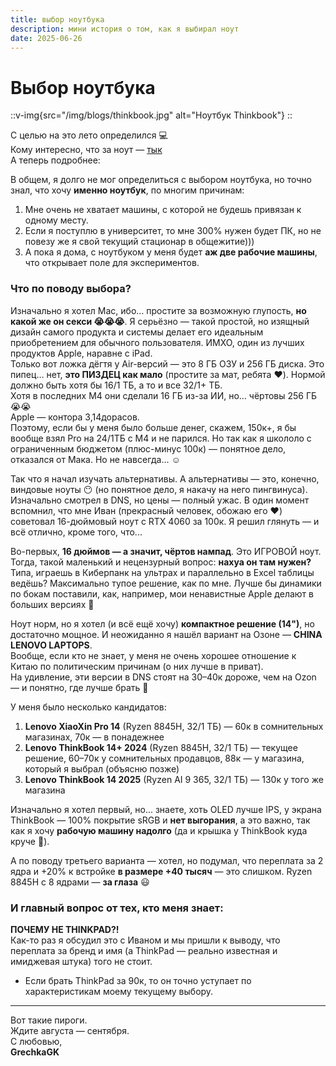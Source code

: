 ```yaml
---
title: выбор ноутбука
description: мини история о том, как я выбирал ноут
date: 2025-06-26
---
```


# Выбор ноутбука

::v-img{src="/img/blogs/thinkbook.jpg" alt="Ноутбук Thinkbook"}
::

С целью на это лето определился 💻  
Кому интересно, что за ноут — [тык](https://ozon.ru/t/Zg92qKz)  
А теперь подробнее:

В общем, я долго не мог определиться с выбором ноутбука, но точно знал, что хочу **именно ноутбук**, по многим причинам:  
1. Мне очень не хватает машины, с которой не будешь привязан к одному месту.  
2. Если я поступлю в университет, то мне 300% нужен будет ПК, но не повезу же я свой текущий стационар в общежитие)))  
3. А пока я дома, с ноутбуком у меня будет **аж две рабочие машины**, что открывает поле для экспериментов.

### Что по поводу выбора?

Изначально я хотел Mac, ибо… простите за возможную глупость, **но какой же он секси 😭😭😭**. Я серьёзно — такой простой, но изящный дизайн самого продукта и системы делает его идеальным приобретением для обычного пользователя. ИМХО, один из лучших продуктов Apple, наравне с iPad.  
Только вот ложка дёгтя у Air-версий — это 8 ГБ ОЗУ и 256 ГБ диска. Это пипец… нет, **это ПИЗДЕЦ как мало** (простите за мат, ребята ❤️). Нормой должно быть хотя бы 16/1 ТБ, а то и все 32/1+ ТБ.  
Хотя в последних M4 они сделали 16 ГБ из-за ИИ, но… чёртовы 256 ГБ 😭😭  
Apple — контора 3,14дорасов.  
Поэтому, если бы у меня было больше денег, скажем, 150к+, я бы вообще взял Pro на 24/1ТБ с M4 и не парился. Но так как я школоло с ограниченным бюджетом (плюс-минус 100к) — понятное дело, отказался от Мака. Но не навсегда... ☺️

Так что я начал изучать альтернативы. А альтернативы — это, конечно, виндовые ноуты 😶 (но понятное дело, я накачу на него пингвинуса).  
Изначально смотрел в DNS, но цены — полный ужас. В один момент вспомнил, что мне Иван (прекрасный человек, обожаю его ❤️) советовал 16-дюймовый ноут с RTX 4060 за 100к. Я решил глянуть — и всё отлично, кроме того, что...  

Во-первых, **16 дюймов — а значит, чёртов нампад**. Это ИГРОВОЙ ноут. Тогда, такой маленький и нецензурный вопрос: **нахуа он там нужен?** Типа, играешь в Киберпанк на ультрах и параллельно в Excel таблицы ведёшь? Максимально тупое решение, как по мне. Лучше бы динамики по бокам поставили, как, например, мои ненавистные Apple делают в больших версиях 🍷

Ноут норм, но я хотел (и всё ещё хочу) **компактное решение (14")**, но достаточно мощное. И неожиданно я нашёл вариант на Озоне — **CHINA LENOVO LAPTOPS**.  
Вообще, если кто не знает, у меня не очень хорошее отношение к Китаю по политическим причинам (о них лучше в приват).  
На удивление, эти версии в DNS стоят на 30–40к дороже, чем на Ozon — и понятно, где лучше брать 🚬

У меня было несколько кандидатов:
1. **Lenovo XiaoXin Pro 14** (Ryzen 8845H, 32/1 ТБ) — 60к в сомнительных магазинах, 70к — в понадежнее  
2. **Lenovo ThinkBook 14+ 2024** (Ryzen 8845H, 32/1 ТБ) — текущее решение, 60–70к у сомнительных продавцов, 88к — у магазина, который я выбрал (объясню позже)  
3. **Lenovo ThinkBook 14 2025** (Ryzen AI 9 365, 32/1 ТБ) — 130к у того же магазина

Изначально я хотел первый, но... знаете, хоть OLED лучше IPS, у экрана ThinkBook — 100% покрытие sRGB и **нет выгорания**, а это важно, так как я хочу **рабочую машину надолго** (да и крышка у ThinkBook куда круче 🥹).

А по поводу третьего варианта — хотел, но подумал, что переплата за 2 ядра и +20% к встройке **в размере +40 тысяч** — это слишком. Ryzen 8845H с 8 ядрами — **за глаза** 😃

### И главный вопрос от тех, кто меня знает:
**ПОЧЕМУ НЕ THINKPAD?!**  
Как-то раз я обсудил это с Иваном и мы пришли к выводу, что переплата за бренд и имя (а ThinkPad — реально известная и имиджевая штука) того не стоит.  
+ Если брать ThinkPad за 90к, то он точно уступает по характеристикам моему текущему выбору.

---

Вот такие пироги.  
Ждите августа — сентября.  
С любовью,  
**GrechkaGK**
